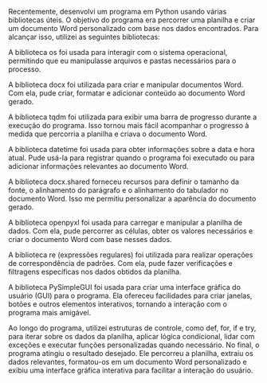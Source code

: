  Recentemente, desenvolvi um programa em Python usando várias bibliotecas úteis. O objetivo do programa era percorrer uma planilha e criar um documento Word personalizado com base nos dados encontrados. Para alcançar isso, utilizei as seguintes bibliotecas:

A biblioteca os foi usada para interagir com o sistema operacional, permitindo que eu manipulasse arquivos e pastas necessários para o processo.

A biblioteca docx foi utilizada para criar e manipular documentos Word. Com ela, pude criar, formatar e adicionar conteúdo ao documento Word gerado.

A biblioteca tqdm foi utilizada para exibir uma barra de progresso durante a execução do programa. Isso tornou mais fácil acompanhar o progresso à medida que percorria a planilha e criava o documento Word.

A biblioteca datetime foi usada para obter informações sobre a data e hora atual. Pude usá-la para registrar quando o programa foi executado ou para adicionar informações relevantes ao documento Word.

A biblioteca docx.shared forneceu recursos para definir o tamanho da fonte, o alinhamento do parágrafo e o alinhamento do tabulador no documento Word. Isso me permitiu personalizar a aparência do documento gerado.

A biblioteca openpyxl foi usada para carregar e manipular a planilha de dados. Com ela, pude percorrer as células, obter os valores necessários e criar o documento Word com base nesses dados.

A biblioteca re (expressões regulares) foi utilizada para realizar operações de correspondência de padrões. Com ela, pude fazer verificações e filtragens específicas nos dados obtidos da planilha.

A biblioteca PySimpleGUI foi usada para criar uma interface gráfica do usuário (GUI) para o programa. Ela ofereceu facilidades para criar janelas, botões e outros elementos interativos, tornando a interação com o programa mais amigável.

Ao longo do programa, utilizei estruturas de controle, como def, for, if e try, para iterar sobre os dados da planilha, aplicar lógica condicional, lidar com exceções e executar funções personalizadas quando necessário.
No final, o programa atingiu o resultado desejado. Ele percorreu a planilha, extraiu os dados relevantes, formatou-os em um documento Word personalizado e exibiu uma interface gráfica interativa para facilitar a interação do usuário.
